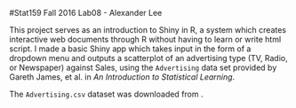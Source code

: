 #Stat159 Fall 2016 Lab08 - Alexander Lee

This project serves as an introduction to Shiny in R, a system which creates interactive web documents through R without having to learn or write html script. I made a basic Shiny app which takes input in the form of a dropdown menu and outputs a scatterplot of an advertising type (TV, Radio, or Newspaper) against Sales, using the `Advertising` data set provided by Gareth James, et al. in *An Introduction to Statistical Learning*.

The `Advertising.csv` dataset was downloaded from [](http://www-bcf.usc.edu/~gareth/ISL/Advertising.csv).
